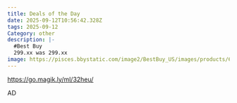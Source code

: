 ```yaml
---
title: Deals of the Day
date: 2025-09-12T10:56:42.328Z
tags: 2025-09-12
Category: other
description: |-
  #Best Buy 
  299.xx was 299.xx
image: https://pisces.bbystatic.com/image2/BestBuy_US/images/products/6568/6568949_sd.jpg;maxHeight=1080;maxWidth=900?format=webp
---
```

https://go.magik.ly/ml/32heu/

AD